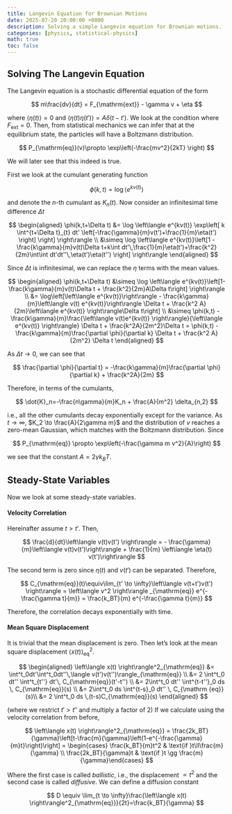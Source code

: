 ```yaml
---
title: Langevin Equation for Brownian Motions
date: 2025-07-20 20:00:00 +0800
description: Solving a simple Langevin equation for Brownian motions.
categories: [physics, statistical-physics]
math: true
toc: false
---
```

## Solving The Langevin Equation

The Langevin equation is a stochastic differential equation of the form

$$
m\frac{dv}{dt} = F_{\mathrm{ext}} - \gamma v + \eta
$$

where $\langle \eta(t) \rangle = 0$ and $\langle \eta(t) \eta(t') \rangle = A \delta(t-t')$. We look at the condition where $F_{\mathrm{ext}}=0$. Then, from statistical mechanics we can infer that at the equilibrium state, the particles will have a Boltzmann distribution.

$$
P_{\mathrm{eq}}(v)\propto \exp\left(-\frac{mv^2}{2kT} \right)
$$

We will later see that this indeed is true.

First we look at the cumulant generating function

$$
\phi(k,t) = \log\left\langle e^{kv(t)} \right\rangle
$$

and denote the $n$-th cumulant as $K_n(t)$. Now consider an infinitesimal time difference $\Delta t$

$$
\begin{aligned}
\phi(k,t+\Delta t) &= \log \left\langle e^{kv(t)} \exp\left[ k \int^{t+\Delta t}_{t} dt' \left[-\frac{\gamma}{m}v(t')+\frac{1}{m}\eta(t') \right] \right] \right\rangle \\ &\simeq \log \left\langle e^{kv(t)}\left[1 - \frac{k\gamma}{m}v(t)\Delta t+k\int dt'\,\frac{1}{m}\eta(t')+\frac{k^2}{2m}\int\int dt'dt''\,\eta(t')\eta(t'') \right] \right\rangle
\end{aligned}
$$

Since $\Delta t$ is infinitesimal, we can replace the $\eta$ terms with the mean values.

$$
\begin{aligned}
\phi(k,t+\Delta t) &\simeq \log \left\langle e^{kv(t)}\left[1-\frac{k\gamma}{m}v(t)\Delta t + \frac{k^2}{2m}A\Delta t\right] \right\rangle \\ 
&= \log\left[\left\langle e^{kv(t)}\right\rangle - \frac{k\gamma}{m}\left\langle v(t) e^{kv(t)}\right\rangle \Delta t + \frac{k^2 A}{2m}\left\langle e^{kv(t)} \right\rangle\Delta t\right] \\ 
&\simeq \phi(k,t) - \frac{k\gamma}{m}\frac{\left\langle v(t)e^{kv(t)} \right\rangle}{\left\langle e^{kv(t)} \right\rangle} \Delta t + \frac{k^2A}{2m^2}\Delta t = \phi(k,t) - \frac{k\gamma}{m}\frac{\partial \phi}{\partial k} \Delta t + \frac{k^2 A}{2m^2} \Delta t
\end{aligned}
$$

As $\Delta t \to 0$, we can see that

$$
\frac{\partial \phi}{\partial t} = -\frac{k\gamma}{m}\frac{\partial \phi}{\partial k} + \frac{k^2A}{2m}
$$

Therefore, in terms of the cumulants,

$$
\dot{K}_n=-\frac{n\gamma}{m}K_n + \frac{A}{m^2} \delta_{n,2}
$$

i.e., all the other cumulants decay exponentially except for the variance. As $t \to \infty$, $K_2 \to \frac{A}{2\gamma m}$ and the distribution of $v$ reaches a zero-mean Gaussian, which matches with the Boltzmann distribution. Since

$$
P_{\mathrm{eq}} \propto \exp\left(-\frac{\gamma m v^2}{A}\right)
$$

we see that the constant $A = 2\gamma k_B T$.

## Steady-State Variables

Now we look at some steady-state variables.

#### Velocity Correlation

Hereinafter assume $t > t'$. Then,

$$
\frac{d}{dt}\left\langle v(t)v(t') \right\rangle = - \frac{\gamma}{m}\left\langle v(t)v(t')\right\rangle + \frac{1}{m} \left\langle \eta(t) v(t')\right\rangle
$$

The second term is zero since $\eta(t)$ and $v(t')$ can be separated. Therefore,

$$
C_{\mathrm{eq}}(t)\equiv\lim_{t' \to \infty}\left\langle v(t+t')v(t') \right\rangle = \left\langle v^2 \right\rangle _{\mathrm{eq}} e^{-\frac{\gamma t}{m}} = \frac{k_BT}{m} e^{-\frac{\gamma t}{m}}
$$

Therefore, the correlation decays exponentially with time.

#### Mean Square Displacement

It is trivial that the mean displacement is zero. Then let’s look at the mean square displacement $\left\langle x(t) \right\rangle^2_{\mathrm{eq}}$.

$$
\begin{aligned}
\left\langle x(t) \right\rangle^2_{\mathrm{eq}} &= \int^t_0dt'\int^t_0dt''\,\langle v(t')v(t'')\rangle_{\mathrm{eq}} \\
&= 2 \int^t_0 dt'' \int^t_{t''} dt'\, C_{\mathrm{eq}}(t'-t'') \\ 
&= 2\int^t_0 dt'' \int^{t-t''}_0 ds \, C_{\mathrm{eq}}(s) \\
&= 2\int^t_0 ds \int^{t-s}_0 dt'' \, C_{\mathrm {eq}}(s)\\ 
&= 2 \int^t_0 ds \,(t-s)C_{\mathrm{eq}}(s)
\end{aligned}
$$

(where we restrict $t' > t''$ and multiply a factor of 2) If we calculate using the velocity correlation from before,

$$
\left\langle x(t) \right\rangle^2_{\mathrm{eq}} = \frac{2k_BT}{\gamma}\left[t-\frac{m}{\gamma}\left(1-e^{-\frac{\gamma}{m}t}\right)\right] = \begin{cases} \frac{k_BT}{m}t^2 & \text{if }t\ll\frac{m}{\gamma} \\ \frac{2k_BT}{\gamma}t & \text{if }t \gg \frac{m}{\gamma}\end{cases}
$$

Where the first case is called *ballistic*, i.e., the displacement $\propto t^2$ and the second case is called *diffusive*. We can define a diffusion constant

$$
D \equiv \lim_{t \to \infty}\frac{\left\langle x(t) \right\rangle^2_{\mathrm{eq}}}{2t}=\frac{k_BT}{\gamma}
$$
